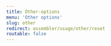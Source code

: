 ```yaml
---
title: Other-options
menu: 'Other options'
slug: other
redirect: assembler/usage/other/reset
routable: false
---
```


